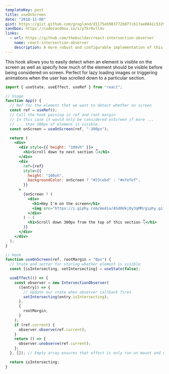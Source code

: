 ```yaml
---
templateKey: post
title: useOnScreen
date: "2018-11-08"
gist: https://gist.github.com/gragland/d1175eb983772b077cb17ae0841c5329
sandbox: https://codesandbox.io/s/y7kr0vll4v
links:
  - url: https://github.com/thebuilder/react-intersection-observer
    name: react-intersection-observer
    description: A more robust and configurable implementation of this hook.
---
```


This hook allows you to easily detect when an element is visible on the
screen as well as specify how much of the element should be visible before being
considered on screen. Perfect for lazy loading images or triggering animations when
the user has scrolled down to a particular section.

```jsx
import { useState, useEffect, useRef } from "react";

// Usage
function App() {
  // Ref for the element that we want to detect whether on screen
  const ref = useRef();
  // Call the hook passing in ref and root margin
  // In this case it would only be considered onScreen if more ...
  // ... than 300px of element is visible.
  const onScreen = useOnScreen(ref, "-300px");

  return (
    <div>
      <div style={{ height: "100vh" }}>
        <h1>Scroll down to next section 👇</h1>
      </div>
      <div
        ref={ref}
        style={{
          height: "100vh",
          backgroundColor: onScreen ? "#23cebd" : "#efefef",
        }}
      >
        {onScreen ? (
          <div>
            <h1>Hey I'm on the screen</h1>
            <img src="https://i.giphy.com/media/ASd0Ukj0y3qMM/giphy.gif" />
          </div>
        ) : (
          <h1>Scroll down 300px from the top of this section 👇</h1>
        )}
      </div>
    </div>
  );
}

// Hook
function useOnScreen(ref, rootMargin = "0px") {
  // State and setter for storing whether element is visible
  const [isIntersecting, setIntersecting] = useState(false);

  useEffect(() => {
    const observer = new IntersectionObserver(
      ([entry]) => {
        // Update our state when observer callback fires
        setIntersecting(entry.isIntersecting);
      },
      {
        rootMargin,
      }
    );
    if (ref.current) {
      observer.observe(ref.current);
    }
    return () => {
      observer.unobserve(ref.current);
    };
  }, []); // Empty array ensures that effect is only run on mount and unmount

  return isIntersecting;
}
```
